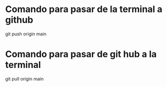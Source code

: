 
# Comando para pasar de la terminal a github
git push origin main

# Comando para pasar de git hub a la terminal 
git pull origin main 
